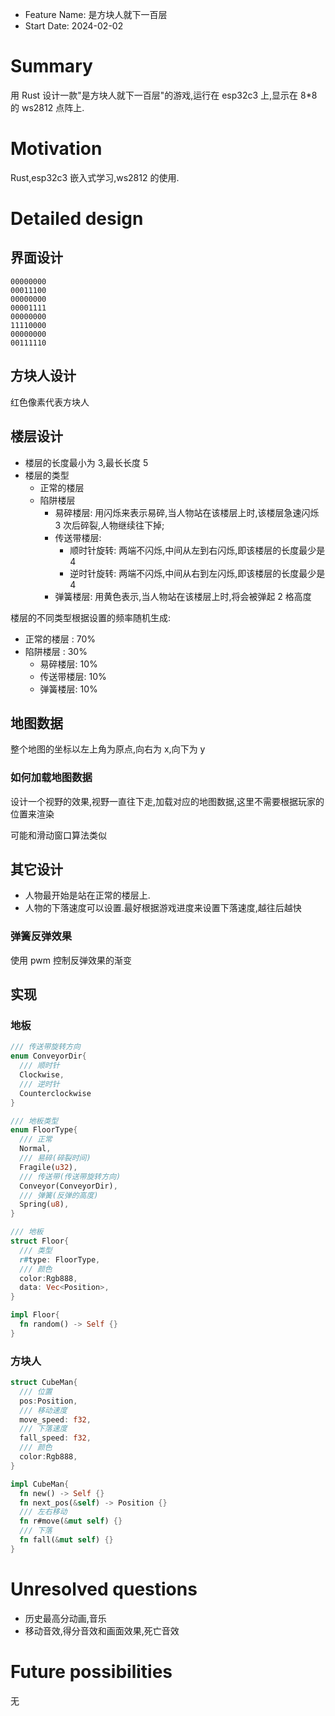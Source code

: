 - Feature Name: 是方块人就下一百层
- Start Date: 2024-02-02

# Summary

[summary]: #summary

用 Rust 设计一款"是方块人就下一百层"的游戏,运行在 esp32c3 上,显示在 8*8 的 ws2812 点阵上.

# Motivation

[motivation]: #motivation

Rust,esp32c3 嵌入式学习,ws2812 的使用.

# Detailed design

[detailed-design]: #detailed-design

## 界面设计

```Text
00000000
00011100
00000000
00001111
00000000
11110000
00000000
00111110
```

## 方块人设计

红色像素代表方块人

## 楼层设计

- 楼层的长度最小为 3,最长长度 5
- 楼层的类型
  - 正常的楼层
  - 陷阱楼层
    - 易碎楼层: 用闪烁来表示易碎,当人物站在该楼层上时,该楼层急速闪烁 3 次后碎裂,人物继续往下掉;
    - 传送带楼层:
      - 顺时针旋转: 两端不闪烁,中间从左到右闪烁,即该楼层的长度最少是 4
      - 逆时针旋转: 两端不闪烁,中间从右到左闪烁,即该楼层的长度最少是 4
    - 弹簧楼层: 用黄色表示,当人物站在该楼层上时,将会被弹起 2 格高度

楼层的不同类型根据设置的频率随机生成:

- 正常的楼层 : 70%
- 陷阱楼层 : 30%
  - 易碎楼层: 10%
  - 传送带楼层: 10%
  - 弹簧楼层: 10%

## 地图数据

整个地图的坐标以左上角为原点,向右为 x,向下为 y

### 如何加载地图数据

设计一个视野的效果,视野一直往下走,加载对应的地图数据,这里不需要根据玩家的位置来渲染

可能和滑动窗口算法类似

## 其它设计

- 人物最开始是站在正常的楼层上.
- 人物的下落速度可以设置.最好根据游戏进度来设置下落速度,越往后越快

### 弹簧反弹效果

使用 pwm 控制反弹效果的渐变

## 实现

### 地板

```Rust
/// 传送带旋转方向
enum ConveyorDir{
  /// 顺时针
  Clockwise,
  /// 逆时针
  Counterclockwise
}

/// 地板类型
enum FloorType{
  /// 正常
  Normal,
  /// 易碎(碎裂时间)
  Fragile(u32),
  /// 传送带(传送带旋转方向)
  Conveyor(ConveyorDir),
  /// 弹簧(反弹的高度)
  Spring(u8),
}

/// 地板
struct Floor{
  /// 类型
  r#type: FloorType,
  /// 颜色
  color:Rgb888,
  data: Vec<Position>,
}

impl Floor{
  fn random() -> Self {}
}
```

### 方块人

```Rust
struct CubeMan{
  /// 位置
  pos:Position,
  /// 移动速度
  move_speed: f32,
  /// 下落速度
  fall_speed: f32,
  /// 颜色
  color:Rgb888,
}

impl CubeMan{
  fn new() -> Self {}
  fn next_pos(&self) -> Position {}
  /// 左右移动
  fn r#move(&mut self) {}
  /// 下落
  fn fall(&mut self) {}
}
```

# Unresolved questions

[unresolved-questions]: #unresolved-questions

- 历史最高分动画,音乐
- 移动音效,得分音效和画面效果,死亡音效

# Future possibilities

[future-possibilities]: #future-possibilities

无
